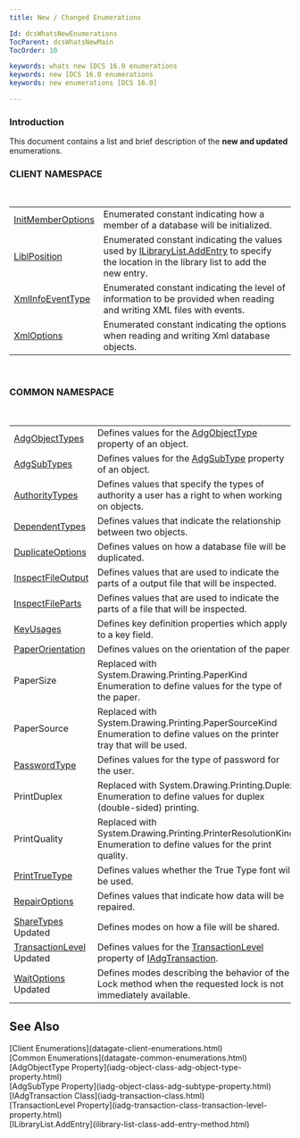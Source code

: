 ```yaml
---
title: New / Changed Enumerations

Id: dcsWhatsNewEnumerations
TocParent: dcsWhatsNewMain
TocOrder: 10

keywords: whats new [DCS 16.0 enumerations
keywords: new [DCS 16.0 enumerations
keywords: new enumerations [DCS 16.0]

---
```


### Introduction
This document contains a list and brief description of the **new and updated** enumerations. 
<br />

### CLIENT NAMESPACE
<br />


|      |      |
| ---- | ---- |
| [InitMemberOptions](init-member-options-enumeration.html) | Enumerated constant indicating how a member of a database will be initialized. |
| [LiblPosition](libl-position-enumeration.html) | Enumerated constant indicating the values used by [ ILibraryList.AddEntry](ilibrary-list-class-add-entry-method.html) to specify the location in the library list to add the new entry. |
| [XmlInfoEventType](xml-info-event-type-enumeration.html) | Enumerated constant indicating the level of information to be provided when reading and writing XML files with events. |
| [XmlOptions](xml-options-enumeration.html) | Enumerated constant indicating the options when reading and writing Xml database objects. |



<br />

### COMMON NAMESPACE
<br />


|      |      |
| ---- | ---- |
| [AdgObjectTypes](adg-object-types-enumeration.html) | Defines values for the [AdgObjectType](iadg-object-class-adg-object-type-property.html) 							property of an object. |
| [AdgSubTypes](adg-subtypes-enumeration.html) | Defines values for the [AdgSubType](iadg-object-class-adg-subtype-property.html) 							property of an object. |
| [AuthorityTypes](dbcs-format-enumeration.html) | Defines values that specify the types of authority a user has a right to when  							working on objects. |
| [DependentTypes](dependent-types-enumeration.html) | Defines values that indicate the relationship between two objects. |
| [DuplicateOptions](duplicate-options-enumeration.html) | Defines values on how a database file will be duplicated. |
| [InspectFileOutput](inspect-file-output-enumeration.html) | Defines values that are used to indicate the parts of a output file  							that will be inspected. |
| [InspectFileParts](inspect-file-parts-enumeration.html) | Defines values that are used to indicate the parts of a file  							that will be inspected. |
| [KeyUsages](key-usages-enumeration.html) | Defines key definition properties which apply to a key field. |
| [PaperOrientation](paper-orientation-enumeration.html) | Defines values on the orientation of the paper. |
| PaperSize | Replaced with 							System.Drawing.Printing.PaperKind        Enumeration 							to define values for the type of the paper. |
| PaperSource | Replaced with 							System.Drawing.Printing.PaperSourceKind  Enumeration 							to define values on the printer tray that will be used. |
| [PasswordType](password-type-enumeration.html) | Defines values for the type of password for the user. |
| PrintDuplex | Replaced with  							System.Drawing.Printing.Duplex        Enumeration 							to define values for duplex (double-sided) printing. |
| PrintQuality | Replaced with  							System.Drawing.Printing.PrinterResolutionKind        Enumeration to define values for the print quality. |
| [PrintTrueType](print-true-type-enumeration.html) | Defines values whether the True Type font will be used. |
| [RepairOptions](repair-options-enumeration.html) | Defines values that indicate how data will be repaired. |
| [ShareTypes](share-types-enumeration.html) Updated | Defines modes on how a file will be shared. |
| [TransactionLevel](transaction-level-enumeration.html) Updated | Defines values for the [TransactionLevel 							](iadg-transaction-class-transaction-level-property.html)property of [IAdgTransaction](iadg-transaction-class.html). |
| [WaitOptions](wait-options-enumeration.html) Updated | Defines modes describing the behavior of the Lock method when the requested  							lock is not immediately available. |



## See Also

<dl />
        [Client Enumerations](datagate-client-enumerations.html)
        <br />
        [Common Enumerations](datagate-common-enumerations.html)
        <br />
        [AdgObjectType Property](iadg-object-class-adg-object-type-property.html)
        <br />
        [AdgSubType Property](iadg-object-class-adg-subtype-property.html)
        <br />
        [IAdgTransaction Class](iadg-transaction-class.html)
        <br />
        [TransactionLevel 
					Property](iadg-transaction-class-transaction-level-property.html)
        <br />
        [ILibraryList.AddEntry](ilibrary-list-class-add-entry-method.html)

</keyword>

